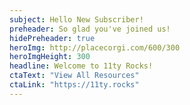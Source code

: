 ```yaml
---
subject: Hello New Subscriber!
preheader: So glad you've joined us!
hidePreheader: true
heroImg: http://placecorgi.com/600/300
heroImgHeight: 300
headline: Welcome to 11ty Rocks!
ctaText: "View All Resources"
ctaLink: "https://11ty.rocks"
---
```


